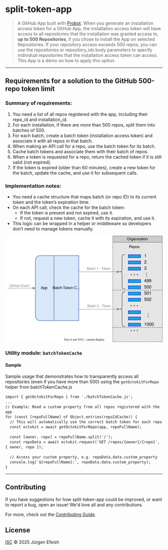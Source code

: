 # split-token-app

> A GitHub App built with [Probot](https://github.com/probot/probot).
When you generate an installation access token for a GitHub App, the installation access token will have access to all repositories that the installation was granted access to, **up to 500 Repositories**, if you chose to install the App on selected Repositories. If your repository access exceeds 500 repos, you can use the repositories or repository_ids body parameters to specify individual repositories that the installation access token can access.
This App is a demo on how to apply this option.

---

## Requirements for a solution to the GitHub 500-repo token limit

### Summary of requirements:

1. You need a list of all repos registered with the app, including their repo_id and installation_id.
1. For each installation, if there are more than 500 repos, split them into batches of 500.
1. For each batch, create a batch token (installation access token) and associate it with all repos in that batch.
1. When making an API call for a repo, use the batch token for its batch.
1. Cache batch tokens and associate them with their batch of repos.
1. When a token is requested for a repo, return the cached token if it is still valid (not expired).
1. If the token is expired (older than 60 minutes), create a new token for the batch, update the cache, and use it for subsequent calls.

### Implementation notes:

- You need a cache structure that maps batch (or repo ID) to its current token and the token’s expiration time.
- On each API call, check the cache for the batch token:
  - If the token is present and not expired, use it.
  - If not, request a new token, cache it with its expiration, and use it.
- This logic can be wrapped in a helper or middleware so developers don’t need to manage tokens manually.

![diagram](diagram.svg)

### Utility module: `batchTokenCache`

#### Sample

Sample usage that demonstrates how to transparently access all repositories (even if you have more than 500) using the `getOctokitForRepo` helper from batchTokenCache.js

```node
import { getOctokitForRepo } from './batchTokenCache.js';
...
// Example: Read a custom property from all repos registered with the app
for (const [repoFullName] of Object.entries(repoIdCache)) {
  // This will automatically use the correct batch token for each repo
  const octokit = await getOctokitForRepo(app, repoFullName);

  const [owner, repo] = repoFullName.split('/');
  const repoData = await octokit.request('GET /repos/{owner}/{repo}', { owner, repo });

  // Access your custom property, e.g. repoData.data.custom_property
  console.log(`${repoFullName}:`, repoData.data.custom_property);
}
```

---

## Contributing

If you have suggestions for how split-token-app could be improved, or want to report a bug, open an issue! We'd love all and any contributions.

For more, check out the [Contributing Guide](CONTRIBUTING.md).

## License

[ISC](LICENSE) © 2025 Jürgen Efeish
